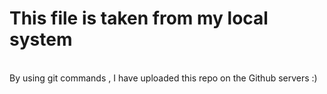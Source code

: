 # This file is taken from my local system 
<br>
By using git commands , I have uploaded this repo on the Github servers :)